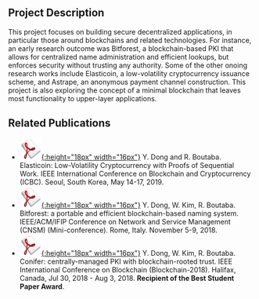 ## Project Description

This project focuses on building secure decentralized applications, in particular those around blockchains and related technologies. For instance, an early research outcome was Bitforest, a blockchain-based PKI that allows for centralized name administration and efficient lookups, but enforces security without trusting any authority. Some of the other onoing research works include Elasticoin, a low-volatility cryptocurrency issuance scheme, and Astrape, an anonymous payment channel construction. This project is also exploring the concept of a minimal blockchain that leaves most functionality to upper-layer applications.

## Related Publications
- [![Paper](assets/pdflogo.gif){:height="18px" width="16px"}](http://rboutaba.cs.uwaterloo.ca/Papers/Conferences/2019/DongICBC19.pdf) Y. Dong and R. Boutaba. Elasticoin: Low-Volatility Cryptocurrency with Proofs of Sequential Work. IEEE International Conference on Blockchain and Cryptocurrency (ICBC). Seoul, South Korea, May 14-17, 2019.
- [![Paper](assets/pdflogo.gif){:height="18px" width="16px"}](http://rboutaba.cs.uwaterloo.ca/Papers/Conferences/2018/DongCNSM18.pdf) Y. Dong, W. Kim, R. Boutaba. Bitforest: a portable and efficient blockchain-based naming system. IEEE/ACM/IFIP Conference on Network and Service Management (CNSM) (Mini-conference). Rome, Italy. November 5-9, 2018.
- [![Paper](assets/pdflogo.gif){:height="18px" width="16px"}](http://rboutaba.cs.uwaterloo.ca/Papers/Conferences/2018/DongBLOCKCHAIN18.pdf) Y. Dong, W. Kim, R. Boutaba. Conifer: centrally-managed PKI with blockchain-rooted trust. IEEE International Conference on Blockchain (Blockchain-2018). Halifax, Canada, Jul 30, 2018 - Aug 3, 2018. **Recipient of the Best Student Paper Award**.
